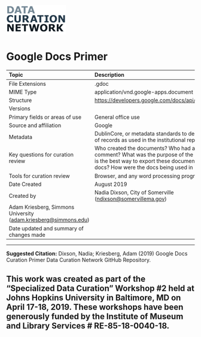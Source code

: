 ![](DCNlogo.png)

# Google Docs Primer

|   Topic   |   Description   |
| :------------- | :------------- |
| File Extensions | .gdoc |
| MIME Type | application/vnd.google-apps.document |
| Structure | https://developers.google.com/docs/api/concepts/structure |
| Versions | |
| Primary fields or areas of use | General office use |
| Source and affiliation | Google |
| Metadata | DublinCore, or metadata standards to describe collections of records as used in the institutional repository. |
| Key questions for curation review | Who created the documents? Who had access to edit and comment?  What was the purpose of the documents?  What is the best way to export these documents from google docs? How were the docs being used in internal workflow? |
| Tools for curation review | Browser, and any word processing program |
| Date Created | August 2019 |
| Created by | Nadia Dixson, City of Somerville (ndixson@somervillema.gov)
Adam Kriesberg, Simmons University (adam.kriesberg@simmons.edu) |
| Date updated and summary of changes made | |

---------------------------------------
**Suggested Citation:** Dixson, Nadia; Kriesberg, Adam (2019) Google Docs Curation Primer Data Curation Network GitHub Repository.

This work was created as part of the “Specialized Data Curation” Workshop #2 held at Johns Hopkins University in Baltimore, MD on April 17-18, 2019. These workshops have been generously funded by the Institute of Museum and Library Services # RE-85-18-0040-18.
-----------------------------------------
